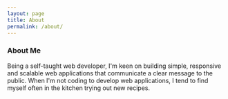 ```yaml
---
layout: page
title: About
permalink: /about/
---
```


<h3>About Me</h3>
Being a self-taught web developer, I'm keen on building simple, responsive and scalable web applications that communicate a clear message to the public. When I'm not coding to develop web applications, I tend to find myself often in the kitchen trying out new recipes.



